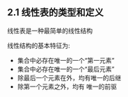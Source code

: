 ## 2.1 线性表的类型和定义
线性表是一种最简单的线性结构

线性结构的基本特征为:
- 集合中必存在唯一的一个“第一元素”
- 集合中必存在唯一的一个“最后元素”
- 除最后一个元素在外，均有唯一的后继
- 除第一个元素之外，均有 唯一的前驱


